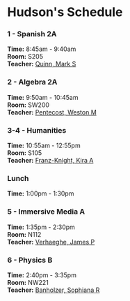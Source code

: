 # Hudson's Schedule

### 1 - Spanish 2A

**Time:** 8:45am - 9:40am  
**Room:** S205  
**Teacher:** [Quinn, Mark S](msquinn@seattleschools.org)

### 2 - Algebra 2A

**Time:** 9:50am - 10:45am  
**Room:** SW200  
**Teacher:** [Pentecost, Weston M](wmpentecost@seattleschools.org)

### 3-4 - Humanities

**Time:** 10:55am - 12:55pm  
**Room:** S105  
**Teacher:** [Franz-Knight, Kira A](kafranzknigh@seattleschools.org)

### Lunch

**Time:** 1:00pm - 1:30pm

### 5 - Immersive Media A

**Time:** 1:35pm - 2:30pm  
**Room:** N112  
**Teacher:** [Verhaeghe, James P](jpverhaeghe@seattleschools.org)

### 6 - Physics B

**Time:** 2:40pm - 3:35pm  
**Room:** NW221  
**Teacher:** [Banholzer, Sophiana R](srbanholzer@seattleschools.org)
